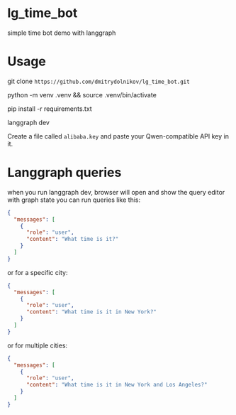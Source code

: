 # lg_time_bot
simple time bot demo with langgraph
# Usage
git clone ```https://github.com/dmitrydolnikov/lg_time_bot.git```

python -m venv .venv && source .venv/bin/activate

pip install -r requirements.txt

langgraph dev

Create a file called `alibaba.key` and paste your Qwen-compatible API key in it.

# Langgraph queries
when you run langgraph dev, browser will open and show the query editor with graph state
you can run queries like this:
```json 
{
  "messages": [
    {
      "role": "user",
      "content": "What time is it?"
    }
  ]
}
```
or for a specific city:
```json 
{
  "messages": [
    {
      "role": "user",
      "content": "What time is it in New York?"
    }
  ]
}
```
or for multiple cities:
```json 
{
  "messages": [
    {
      "role": "user",
      "content": "What time is it in New York and Los Angeles?"
    }
  ]
}
```